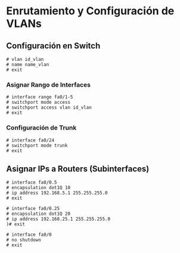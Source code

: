 
# Enrutamiento y Configuración de VLANs

## Configuración en Switch

```
# vlan id_vlan
# name name_vlan
# exit
```

### Asignar Rango de Interfaces

```
# interface range fa0/1-5
# switchport mode access
# switchport access vlan id_vlan
# exit
```

### Configuración de Trunk

```
# interface fa0/24
# switchport mode trunk
# exit
```

## Asignar IPs a Routers (Subinterfaces)

```
# interface fa0/0.5
# encapsulation dot1Q 10
# ip address 192.168.5.1 255.255.255.0
# exit

# interface fa0/0.25
# encapsulation dot1Q 20
# ip address 192.168.25.1 255.255.255.0
)# exit

# interface fa0/0
# no shutdown
# exit
```


